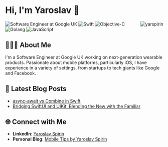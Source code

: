 # Hi, I'm Yaroslav 👋

<img align="right" src="https://github-readme-stats.vercel.app/api?username=yarspirin&show_icons=true&icon_color=CE1D2D&text_color=718096&bg_color=00000000&hide_title=true&hide_border=true" alt="yarspirin" />

![Software Engineer at Google UK](https://img.shields.io/badge/Google-Software%20Engineer-blue)
![Swift](https://img.shields.io/badge/-Swift-FA7343?logo=swift&logoColor=white)
![Objective-C](https://img.shields.io/badge/-Objective--C-43853D)
![Golang](https://img.shields.io/badge/-Go-00ADD8?logo=go&logoColor=white)
![JavaScript](https://img.shields.io/badge/-JavaScript-F0DB4F?logo=javascript&logoColor=black)

## 👨🏻‍💻 About Me

I'm a Software Engineer at Google UK working on next-generation wearable products. Passionate about mobile platforms, particularly iOS, I have experience in a variety of settings, from startups to tech giants like Google and Facebook. 

## 📖 Latest Blog Posts
<!-- BLOG-POST-LIST:START -->
- [async-await vs Combine in Swift](https://yarspirin.hashnode.dev/async-await-vs-combine-in-swift)
- [Bridging SwiftUI and UIKit: Blending the New with the Familiar](https://yarspirin.hashnode.dev/bridging-swiftui-and-uikit-blending-the-new-with-the-familiar)
<!-- BLOG-POST-LIST:END -->

## 🌐 Connect with Me
* **LinkedIn**: [Yaroslav Spirin](https://linkedin.com/in/yarspirin)
* **Personal Blog**: [Mobile Tips by Yaroslav Spirin](https://yarspirin.hashnode.dev/)

